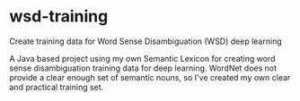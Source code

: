# wsd-training

Create training data for Word Sense Disambiguation (WSD) deep learning

A Java based project using my own Semantic Lexicon for creating word sense disambiguation training data for deep learning.
WordNet does not provide a clear enough set of semantic nouns, so I've created my own clear and practical training set.

